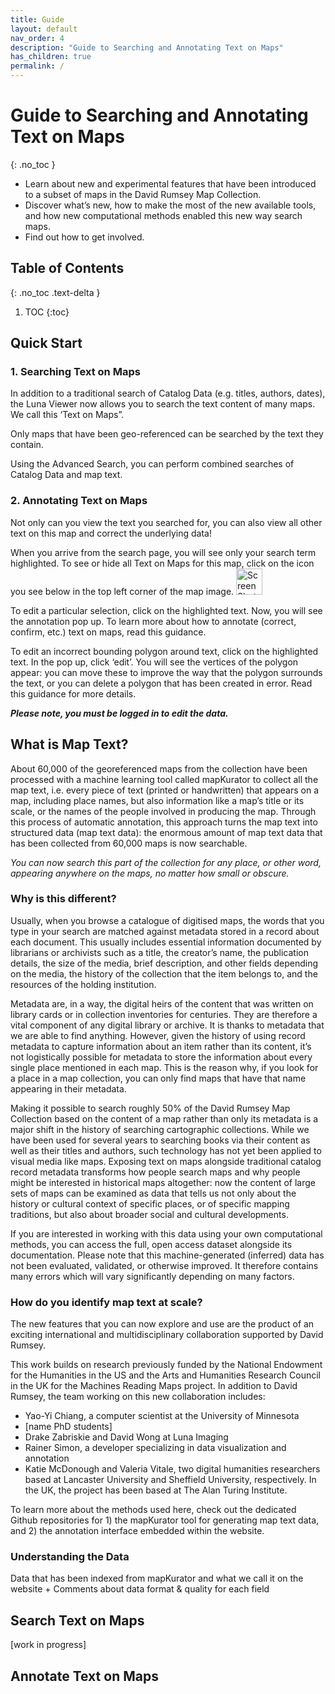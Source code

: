 ```yaml
---
title: Guide
layout: default
nav_order: 4
description: "Guide to Searching and Annotating Text on Maps"
has_children: true
permalink: /
---
```



# Guide to Searching and Annotating Text on Maps
{: .no_toc }

- Learn about new and experimental features that have been introduced to a subset of maps in the David Rumsey Map Collection. 
- Discover what’s new, how to make the most of the new available tools, and how new computational methods enabled this new way search maps. 
- Find out how to get involved.


## Table of Contents
{: .no_toc .text-delta }

1. TOC
{:toc}



## Quick Start

### 1. Searching Text on Maps

In addition to a traditional search of Catalog Data (e.g. titles, authors, dates), the Luna Viewer now allows you to search the text content of many maps. We call this ‘Text on Maps”. 

Only maps that have been geo-referenced can be searched by the text they contain.

Using the Advanced Search, you can perform combined searches of Catalog Data and map text. 




### 2. Annotating Text on Maps

Not only can you view the text you searched for, you can also view all other text on this map and correct the underlying data!


 When you arrive from the search page, you will see only your search term highlighted. To see or hide all Text on Maps for this map, click on the icon you see below in the top left corner of the map image.
<img width="42" alt="Screen Shot 2023-03-16 at 17 06 24" src="https://user-images.githubusercontent.com/20363927/225681301-0f4aadf6-9179-4c08-b948-a70eeb49de30.png">


To edit a particular selection, click on the highlighted text. Now, you will see the annotation pop up. To learn more about how to annotate (correct, confirm, etc.) text on maps, read this guidance.


To edit an incorrect bounding polygon around text, click on the highlighted text. In the pop up, click ‘edit’. You will see the vertices of the polygon appear: you can move these to improve the way that the polygon surrounds the text, or you can delete a polygon that has been created in error. Read this guidance for more details.


***Please note, you must be logged in to edit the data.***


## What is Map Text?
About 60,000 of the georeferenced maps from the collection have been processed with a machine learning tool called mapKurator to collect all the map text, i.e. every piece of text (printed or handwritten) that appears on a map, including place names, but also information like a map’s title or its scale, or the names of the people involved in producing the map. Through this process of automatic annotation, this approach turns the map text into structured data (map text data): the enormous amount of map text data that has been collected from 60,000 maps is now searchable. 

*You can now search this part of the collection for any place, or other word, appearing anywhere on the maps, no matter how small or obscure.* 

### Why is this different?
Usually, when you browse a catalogue of digitised maps, the words that you type in your search are matched against metadata stored in a record about each document. This usually includes essential information documented by librarians or archivists such as a title, the creator’s name, the publication details, the size of the media, brief description, and other fields depending on the media, the history of the collection that the item belongs to, and the resources of the holding institution. 

Metadata are, in a way, the digital heirs of the content that was written on library cards or in collection inventories for centuries. They are therefore a vital component of any digital library or archive. It is thanks to metadata that we are able to find anything. However, given the history of using record metadata to capture information about an item rather than its content, it’s not logistically possible for metadata to store the information about every single place mentioned in each map. This is the reason why, if you look for a place in a map collection, you can only find maps that have that name appearing in their metadata.

Making it possible to search roughly 50% of the David Rumsey Map Collection based on the content of a map rather than only its metadata is a major shift in the history of searching cartographic collections. While we have been used for several years to searching books via their content as well as their titles and authors, such technology has not yet been applied to visual media like maps. Exposing text on maps alongside traditional catalog record metadata transforms how people search maps and why people might be interested in historical maps altogether: now the content of large sets of maps can be examined as data that tells us not only about the history or cultural context of specific places, or of specific mapping traditions, but also about broader social and cultural developments. 

If you are interested in working with this data using your own computational methods, you can access the full, open access dataset alongside its documentation. Please note that this machine-generated (inferred) data has not been evaluated, validated, or otherwise improved. It therefore contains many errors which will vary significantly depending on many factors. 

### How do you identify map text at scale?
The new features that you can now explore and use are the product of an exciting international and multidisciplinary collaboration supported by David Rumsey. 

This work builds on research previously funded by the National Endowment for the Humanities in the US and the Arts and Humanities Research Council in the UK for the Machines Reading Maps project. In addition to David Rumsey, the team working on this new collaboration includes:

- Yao-Yi Chiang, a computer scientist at the University of Minnesota 
- [name PhD students] 
- Drake Zabriskie and David Wong at Luna Imaging 
- Rainer Simon, a developer specializing in data visualization and annotation 
- Katie McDonough and Valeria Vitale, two digital humanities researchers based at Lancaster University and Sheffield University, respectively. In the UK, the project has been based at The Alan Turing Institute.

To learn more about the methods used here, check out the dedicated Github repositories for 1) the mapKurator tool for generating map text data, and 2) the annotation interface embedded within the website. 

### Understanding the Data
Data that has been indexed from mapKurator and what we call it on the website + Comments about data format & quality for each field 



## Search Text on Maps

[work in progress]


## Annotate Text on Maps

